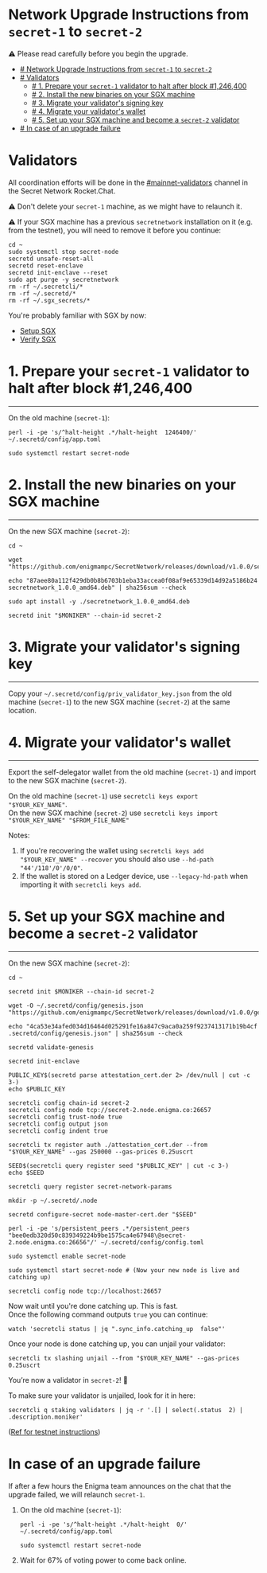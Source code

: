 <slim-column>

# Network Upgrade Instructions from `secret-1` to `secret-2`


⚠️ Please read carefully before you begin the upgrade.

- [# Network Upgrade Instructions from `secret-1` to `secret-2`](#-network-upgrade-instructions-from-secret-1-to-secret-2)
- [# Validators](#-validators)
  - [# 1. Prepare your `secret-1` validator to halt after block #1,246,400](#-1-prepare-your-secret-1-validator-to-halt-after-block-1246400)
  - [# 2. Install the new binaries on your SGX machine](#-2-install-the-new-binaries-on-your-sgx-machine)
  - [# 3. Migrate your validator's signing key](#-3-migrate-your-validators-signing-key)
  - [# 4. Migrate your validator's wallet](#-4-migrate-your-validators-wallet)
  - [# 5. Set up your SGX machine and become a `secret-2` validator](#-5-set-up-your-sgx-machine-and-become-a-secret-2-validator)
- [# In case of an upgrade failure](#-in-case-of-an-upgrade-failure)

# Validators


All coordination efforts will be done in the [#mainnet-validators](https://chat.scrt.network/channel/mainnet-validators) channel in the Secret Network Rocket.Chat.

⚠️ Don't delete your `secret-1` machine, as we might have to relaunch it.

⚠️ If your SGX machine has a previous `secretnetwork` installation on it (e.g. from the testnet), you will need to remove it before you continue:

```
cd ~
sudo systemctl stop secret-node
secretd unsafe-reset-all
secretd reset-enclave
secretd init-enclave --reset
sudo apt purge -y secretnetwork
rm -rf ~/.secretcli/*
rm -rf ~/.secretd/*
rm -rf ~/.sgx_secrets/*

```

You're probably familiar with SGX by now:

*   [Setup SGX](/validators-and-full-nodes/setup-sgx.html)
*   [Verify SGX](/validators-and-full-nodes/verify-sgx.html)

# 1. Prepare your `secret-1` validator to halt after block #1,246,400
------------------------------------------------------------------------------------------------------------------------------------------

On the old machine (`secret-1`):

```
perl -i -pe 's/^halt-height .*/halt-height  1246400/' ~/.secretd/config/app.toml

sudo systemctl restart secret-node

```

# 2. Install the new binaries on your SGX machine
-----------------------------------------------------------------------------------------------------

On the new SGX machine (`secret-2`):

```
cd ~

wget "https://github.com/enigmampc/SecretNetwork/releases/download/v1.0.0/secretnetwork_1.0.0_amd64.deb"

echo "87aee80a112f429db0b8b6703b1eba33accea0f08af9e65339d14d92a5186b24 secretnetwork_1.0.0_amd64.deb" | sha256sum --check

sudo apt install -y ./secretnetwork_1.0.0_amd64.deb

secretd init "$MONIKER" --chain-id secret-2

```

# 3. Migrate your validator's signing key
-------------------------------------------------------------------------------------

Copy your `~/.secretd/config/priv_validator_key.json` from the old machine (`secret-1`) to the new SGX machine (`secret-2`) at the same location.

# 4. Migrate your validator's wallet
---------------------------------------------------------------------------

Export the self-delegator wallet from the old machine (`secret-1`) and import to the new SGX machine (`secret-2`).

On the old machine (`secret-1`) use `secretcli keys export "$YOUR_KEY_NAME"`.  
On the new SGX machine (`secret-2`) use `secretcli keys import "$YOUR_KEY_NAME" "$FROM_FILE_NAME"`

Notes:

1.  If you're recovering the wallet using `secretcli keys add "$YOUR_KEY_NAME" --recover` you should also use `--hd-path "44'/118'/0'/0/0"`.
2.  If the wallet is stored on a Ledger device, use `--legacy-hd-path` when importing it with `secretcli keys add`.

# 5. Set up your SGX machine and become a `secret-2` validator
-----------------------------------------------------------------------------------------------------------------------------

On the new SGX machine (`secret-2`):

```
cd ~

secretd init $MONIKER --chain-id secret-2

wget -O ~/.secretd/config/genesis.json "https://github.com/enigmampc/SecretNetwork/releases/download/v1.0.0/genesis.json"

echo "4ca53e34afed034d16464d025291fe16a847c9aca0a259f9237413171b19b4cf .secretd/config/genesis.json" | sha256sum --check

secretd validate-genesis

secretd init-enclave

PUBLIC_KEY$(secretd parse attestation_cert.der 2> /dev/null | cut -c 3-)
echo $PUBLIC_KEY

secretcli config chain-id secret-2
secretcli config node tcp://secret-2.node.enigma.co:26657
secretcli config trust-node true
secretcli config output json
secretcli config indent true

secretcli tx register auth ./attestation_cert.der --from "$YOUR_KEY_NAME" --gas 250000 --gas-prices 0.25uscrt

SEED$(secretcli query register seed "$PUBLIC_KEY" | cut -c 3-)
echo $SEED

secretcli query register secret-network-params

mkdir -p ~/.secretd/.node

secretd configure-secret node-master-cert.der "$SEED"

perl -i -pe 's/persistent_peers .*/persistent_peers  "bee0edb320d50c839349224b9be1575ca4e67948\@secret-2.node.enigma.co:26656"/' ~/.secretd/config/config.toml

sudo systemctl enable secret-node

sudo systemctl start secret-node # (Now your new node is live and catching up)

secretcli config node tcp://localhost:26657

```

Now wait until you're done catching up. This is fast.  
Once the following command outputs `true` you can continue:

```
watch 'secretcli status | jq ".sync_info.catching_up  false"'

```

Once your node is done catching up, you can unjail your validator:

```
secretcli tx slashing unjail --from "$YOUR_KEY_NAME" --gas-prices 0.25uscrt

```

You’re now a validator in `secret-2`! 🎉

To make sure your validator is unjailed, look for it in here:

```
secretcli q staking validators | jq -r '.[] | select(.status  2) | .description.moniker'

```

([Ref for testnet instructions](/testnet/run-full-node-testnet.html))

# In case of an upgrade failure


If after a few hours the Enigma team announces on the chat that the upgrade failed, we will relaunch `secret-1`.

1.  On the old machine (`secret-1`):
    
    ```
    perl -i -pe 's/^halt-height .*/halt-height  0/' ~/.secretd/config/app.toml
    
    sudo systemctl restart secret-node
    
    ```
    
2.  Wait for 67% of voting power to come back online.
    



</slim-column>